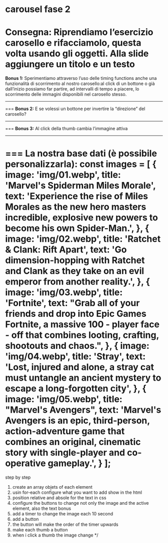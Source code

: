 carousel fase 2
===
**Consegna:**
Riprendiamo l’esercizio carosello e rifacciamolo, questa volta usando gli oggetti.
Alla slide aggiungere un titolo e un testo
===
**Bonus 1:**
Sperimentiamo attraverso l’uso delle timing functions anche una funzionalità di scorrimento al nostro carosello:al click di un bottone o già dall’inizio possiamo far partire, ad intervalli di tempo a piacere, lo scorrimento delle immagini disponibili nel carosello stesso.
****
===
**Bonus 2:**
E se volessi un bottone per invertire la “direzione” del carosello?
****
===
**Bonus 3:**
Al click della thumb cambia l’immagine attiva
****
===
La nostra base dati (è possibile personalizzarla):
const images = [
    {
        image: 'img/01.webp',
        title: 'Marvel\'s Spiderman Miles Morale',
        text: 'Experience the rise of Miles Morales as the new hero masters incredible, explosive new powers to become his own Spider-Man.',
    }, {
        image: 'img/02.webp',
        title: 'Ratchet & Clank: Rift Apart',
        text: 'Go dimension-hopping with Ratchet and Clank as they take on an evil emperor from another reality.',
    }, {
        image: 'img/03.webp',
        title: 'Fortnite',
        text: "Grab all of your friends and drop into Epic Games Fortnite, a massive 100 - player face - off that combines looting, crafting, shootouts and chaos.",
    }, {
        image: 'img/04.webp',
        title: 'Stray',
        text: 'Lost, injured and alone, a stray cat must untangle an ancient mystery to escape a long-forgotten city',
    }, {
        image: 'img/05.webp',
        title: "Marvel's Avengers",
        text: 'Marvel\'s Avengers is an epic, third-person, action-adventure game that combines an original, cinematic story with single-player and co-operative gameplay.',
    }
];
=== 
step by step
1. create an array objets of each element
2. usin for-each configure what you want to add show in the html
3. position relative and absole for the text in css
4. configure the buttons to change not only the image and the active element, also the text
bonus
1. add a timer to change the image each 10 second
2. add a button 
3. the button will make the order of the timer upwards
4. make each thumb a button
5. when i click a thumb the image change */
